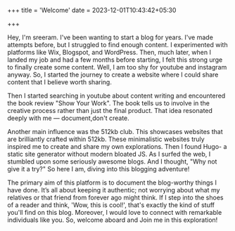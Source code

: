 +++
title = 'Welcome'
date = 2023-12-01T10:43:42+05:30

+++

Hey, I'm sreeram.
I've been wanting to start a blog for years. I've made attempts before, but I struggled to find enough content. I experimented with platforms like Wix, Blogspot, and WordPress. Then, much later, when I landed my job and had a few months before starting, I felt this strong urge to finally create some content. Well, I am too shy for youtube and instagram anyway. So, I started the journey to create a website where I could share content that I believe worth sharing.

Then I started searching in youtube about content writing and encountered the book review "Show Your Work". The book tells us to involve in the creative process rather than just the final product. That idea resonated deeply with me — document,don't create. 

Another main influence was the 512kb club. This showcases websites that are brilliantly crafted within 512kb. These minimalistic websites truly inspired me to create and share my own explorations.
Then I found Hugo- a static site generator without modern bloated JS. 
As I surfed the web, I stumbled upon some seriously awesome blogs. And I thought, "Why not give it a try?" So here I am, diving into this blogging adventure!

The primary aim of this platform is to document the blog-worthy things I have done. It’s all about keeping it authentic; not worrying about what my relatives or that friend from forever ago might think. If I step into the shoes of a reader and think, 'Wow, this is cool!', that's exactly the kind of stuff you'll find on this blog.
Moreover, I would love to connect with remarkable individuals like you. So, welcome aboard and Join me in this exploration!